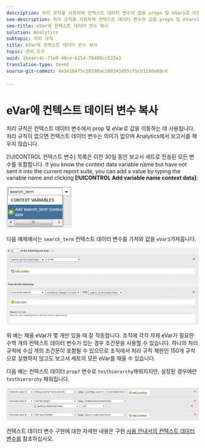 ```yaml
---
description: 처리 규칙을 사용하여 컨텍스트 데이터 변수의 값을 props 및 eVars로 이동합니다.
seo-description: 처리 규칙을 사용하여 컨텍스트 데이터 변수의 값을 props 및 eVars로 이동합니다.
seo-title: eVar에 컨텍스트 데이터 변수 복사
solution: Analytics
subtopic: 처리 규칙
title: eVar에 컨텍스트 데이터 변수 복사
topic: 관리 도구
uuid: 1beaec4c-71e9-49ce-b154-78408cc532a3
translation-type: tm+mt
source-git-commit: 4e3e164f5c28290ac280343d95cf5cb1186e09cd

---
```



# eVar에 컨텍스트 데이터 변수 복사

처리 규칙은 컨텍스트 데이터 변수에서 prop 및 eVar로 값을 이동하는 데 사용됩니다. 처리 규칙이 없으면 컨텍스트 데이터 변수는 의미가 없으며 Analytics에서 보고서를 채우지 않습니다.

[!UICONTROL 컨텍스트 변수] 목록은 이전 30일 동안 보고서 세트로 전송된 모든 변수를 포함합니다. If you know the context data variable name but have not sent it into the current report suite, you can add a value by typing the variable name and clicking **[!UICONTROL Add variable name context data]**:

![이벤트가 복제되지 않도록 하면서 현재 이벤트 변수에 ](assets/add-context-variable.png)

다음 예제에서는 `search_term` 컨텍스트 데이터 변수를 가져와 값을 `eVar3`가져옵니다.

![사이트의 다운로드 가능 파일에 대한 링크를 ](assets/set-context-data.png)

위 예는 채울 eVar가 몇 개만 있을 때 잘 작동합니다. 조직에 각각 자체 eVar가 필요한 수백 개의 컨텍스트 데이터 변수가 있는 경우 조건문을 사용할 수 있습니다. 하나의 처리 규칙에 수십 개의 조건문이 포함될 수 있으므로 조직에서 처리 규칙 제한인 150개 규칙으로 실행하지 않고도 보고서 세트의 모든 eVar를 채울 수 있습니다.

다음 예는 컨텍스트 데이터 `prop7` 변수로 `testhierarchy`채워지지만, 설정된 경우에만 `testhierarchy` 채워집니다.

![조건부](assets/add-conditional.png)

컨텍스트 데이터 변수 구현에 대한 자세한 내용은 구현 [사용 안내서의 컨텍스트 데이터 변수를](/help/implement/js-implementation/c-variables/context-data-variables.md) 참조하십시오.
